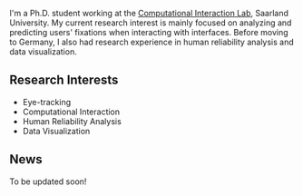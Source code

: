 I'm a Ph.D. student working at the [Computational Interaction Lab](https://cix.cs.uni-saarland.de/), Saarland University. My current research interest is mainly focused on analyzing and predicting users' fixations when interacting with interfaces. Before moving to Germany, I also had research experience in human reliability analysis and data visualization.

## Research Interests

- Eye-tracking
- Computational Interaction
- Human Reliability Analysis
- Data Visualization

## News

To be updated soon!